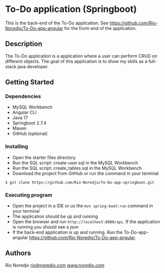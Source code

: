 # To-Do application (Springboot)

This is the back-end of the To-Do application. See https://github.com/Rio-Noredjo/To-Do-app-angular for the front-end of the application. 

## Description

The To-Do application is a application where a user can perform CRUD on different objects. The goal of this application is to show my skills as a full-stack java developer.

## Getting Started

### Dependencies

* MySQL Workbench
* Angular CLI
* Java 17
* Springboot 2.7.4
* Maven
* GitHub (optional)

### Installing

* Open the starter files directory
* Run the SQL script: create-user.sql in the MySQL Workbench
* Run the  SQL script: create_tables.sql in the MySQL Workbench
* Download the project from GitHub or run the command in your terminal
```
$ git clone https://github.com/Rio-Noredjo/To-Do-app-springboot.git
```

### Executing program

* Open the project in a IDE or us the ```mvn spring-boot:run``` command in your terminal
* The application should be up and running
* Open the browser and run ```http://localhost:8080/api```. If the application is running you should see a json
* If the back-end application is up and running. Run the To-Do-app-angular https://github.com/Rio-Noredjo/To-Do-app-angular.

## Authors

Rio Noredjo
rio@noredjo.com
www.noredjo.com

